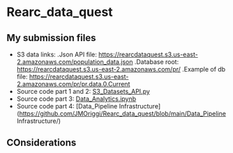 # Rearc_data_quest

## My submission files
- S3 data links: 
        .Json API file: https://rearcdataquest.s3.us-east-2.amazonaws.com/population_data.json
        .Database root: https://rearcdataquest.s3.us-east-2.amazonaws.com/pr/
        .Example of db file: https://rearcdataquest.s3.us-east-2.amazonaws.com/pr/pr.data.0.Current
- Source code part 1 and 2: [S3_Datasets_API.py](https://github.com/JMOriggi/Rearc_data_quest/blob/main/S3_Dataset_API.py)
- Source code part 3: [Data_Analytics.ipynb](https://github.com/JMOriggi/Rearc_data_quest/blob/main/Data_Analytics.ipynb) 
- Source code part 4: [Data_Pipeline Infrastructure](https://github.com/JMOriggi/Rearc_data_quest/blob/main/Data_Pipeline Infrastructure/) 


## COnsiderations

